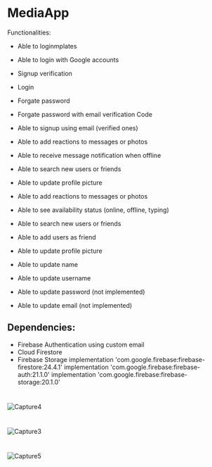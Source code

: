 # MediaApp
Functionalities:

- Able to loginmplates
 - Able to login with Google accounts
 - Signup verification
- Login
 - Forgate password
 - Forgate password with email verification Code

- Able to signup using email (verified ones)
 - Able to add reactions to messages or photos

- Able to receive message notification when offline
 - Able to search new users or friends
 - Able to update profile picture
 
- Able to add reactions to messages or photos
- Able to see availability status (online, offline, typing)

- Able to search new users or friends
- Able to add users as friend
- Able to update profile picture
- Able to update name
- Able to update username
- Able to update password (not implemented)
- Able to update email (not implemented)





## Dependencies:
- Firebase Authentication using custom email
- Cloud Firestore 
- Firebase Storage
implementation 'com.google.firebase:firebase-firestore:24.4.1'
    implementation 'com.google.firebase:firebase-auth:21.1.0'
    implementation 'com.google.firebase:firebase-storage:20.1.0'
#
![Capture4](https://user-images.githubusercontent.com/99094848/208784967-3447e7e7-7452-4396-b3e7-efdb99227752.PNG)
#
![Capture3](https://user-images.githubusercontent.com/99094848/208784973-02711887-76be-425d-8031-415851ae66e7.PNG)
#
![Capture5](https://user-images.githubusercontent.com/99094848/208784982-fe86d1fa-6b28-4647-98bf-b56b7cac627d.PNG)

